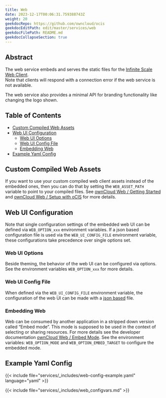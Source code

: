 ```yaml
---
title: Web
date: 2023-12-17T00:06:31.759388743Z
weight: 20
geekdocRepo: https://github.com/owncloud/ocis
geekdocEditPath: edit/master/services/web
geekdocFilePath: README.md
geekdocCollapseSection: true
---
```


<!-- Do not edit this file, it is autogenerated. Edit the service README.md instead -->

## Abstract


The web service embeds and serves the static files for the [Infinite Scale Web Client](https://github.com/owncloud/web).  
Note that clients will respond with a connection error if the web service is not available.

The web service also provides a minimal API for branding functionality like changing the logo shown.


## Table of Contents

* [Custom Compiled Web Assets](#custom-compiled-web-assets)
* [Web UI Configuration](#web-ui-configuration)
  * [Web UI Options](#web-ui-options)
  * [Web UI Config File](#web-ui-config-file)
  * [Embedding Web](#embedding-web)
* [Example Yaml Config](#example-yaml-config)

## Custom Compiled Web Assets

If you want to use your custom compiled web client assets instead of the embedded ones, then you can do that by setting the `WEB_ASSET_PATH` variable to point to your compiled files. See [ownCloud Web / Getting Started](https://owncloud.dev/clients/web/getting-started/) and [ownCloud Web / Setup with oCIS](https://owncloud.dev/clients/web/backend-ocis/) for more details.

## Web UI Configuration

Note that single configuration settings of the embedded web UI can be defined via `WEB_OPTION_xxx` environment variables. If a json based configuration file is used via the `WEB_UI_CONFIG_FILE` environment variable, these configurations take precedence over single options set.

### Web UI Options

Beside theming, the behavior of the web UI can be configured via options. See the environment variables `WEB_OPTION_xxx` for more details.

### Web UI Config File

When defined via the `WEB_UI_CONFIG_FILE` environment variable, the configuration of the web UI can be made with a [json based](https://github.com/owncloud/web/tree/master/config) file.

### Embedding Web

Web can be consumed by another application in a stripped down version called “Embed mode”. This mode is supposed to be used in the context of selecting or sharing resources. For more details see the developer documentation [ownCloud Web / Embed Mode](https://owncloud.dev/clients/web/embed-mode/). See the environment variables: `WEB_OPTION_MODE` and `WEB_OPTION_EMBED_TARGET` to configure the embedded mode.
## Example Yaml Config
{{< include file="services/_includes/web-config-example.yaml"  language="yaml" >}}

{{< include file="services/_includes/web_configvars.md" >}}

